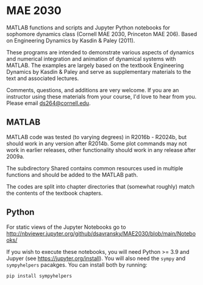 # MAE 2030
MATLAB functions and scripts and Jupyter Python notebooks for sophomore dynamics class (Cornell MAE 2030, Princeton MAE 206). Based on Engineering Dynamics by Kasdin &amp; Paley (2011).

These programs are intended to demonstrate various aspects of dynamics and numerical integration and animation of dynamical systems with MATLAB. The examples are largely based on the textbook Engineering Dynamics by Kasdin  &amp; Paley and serve as supplementary materials to the text and associated lectures.

Comments, questions, and additions are very welcome. If you are an instructor using these materials from your course, I'd love to hear from you.  Please email ds264@cornell.edu.

## MATLAB 

MATLAB code was tested (to varying degrees) in R2016b - R2024b, but should work in any version after R2014b. Some plot commands may not work in earlier releases, other functionality should work in any release after 2009a.

The subdirectory Shared contains common resources used in multiple functions and should be added to the MATLAB path.

The codes are split into chapter directories that (somewhat roughly) match the contents of the textbook chapters.

## Python 

For static views of the Jupyter Notebooks go to http://nbviewer.jupyter.org/github/dsavransky/MAE2030/blob/main/Notebooks/ 

If you wish to execute these notebooks, you will need Python >= 3.9 and Jupyer (see https://jupyter.org/install).  You will also need the `sympy` and `sympyhelpers` pacakges.  You can install both by running:

```
pip install sympyhelpers
```

